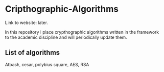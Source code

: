 # Cripthographic-Algorithms
Link to website: later.

In this repository I place crypthographic algorithms written in the framework to the academic discipline and will periodically update them.

## List of algorithms
Atbash, cesar, polybius square, AES, RSA
